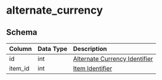 # alternate_currency

## Schema
| Column | Data Type | Description |
| :--- | :--- | :--- |
| id | int | [Alternate Currency Identifier](../../../../server/items/alternate-currencies) |
| item_id | int | [Item Identifier](../../schema/items/items.md) |

